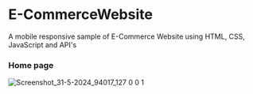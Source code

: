 # E-CommerceWebsite
 A mobile responsive sample of E-Commerce Website using HTML, CSS, JavaScript and API's
 
 
 
### Home page
![Screenshot_31-5-2024_94017_127 0 0 1](https://github.com/jayanthmarupaka/Trendtrove/assets/95174580/0aa16c0e-5572-40c3-888b-2fd5c45d17bb)




